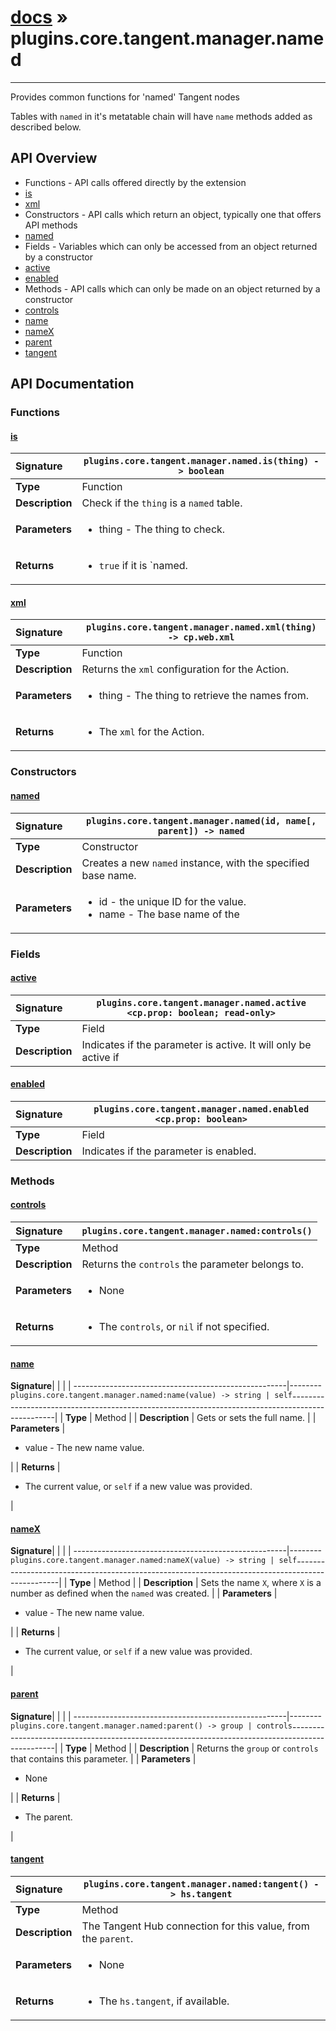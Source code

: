 # [docs](index.md) » plugins.core.tangent.manager.named
---

Provides common functions for 'named' Tangent nodes

Tables with `named` in it's metatable chain will have `name` methods added
as described below.

## API Overview
* Functions - API calls offered directly by the extension
 * [is](#is)
 * [xml](#xml)
* Constructors - API calls which return an object, typically one that offers API methods
 * [named](#named)
* Fields - Variables which can only be accessed from an object returned by a constructor
 * [active](#active)
 * [enabled](#enabled)
* Methods - API calls which can only be made on an object returned by a constructor
 * [controls](#controls)
 * [name](#name)
 * [nameX](#namex)
 * [parent](#parent)
 * [tangent](#tangent)

## API Documentation

### Functions

#### [is](#is)
| <span style="float: left;">**Signature**</span> | <span style="float: left;">`plugins.core.tangent.manager.named.is(thing) -> boolean` </span>                                                          |
| -----------------------------------------------------|---------------------------------------------------------------------------------------------------------|
| **Type**                                             | Function |
| **Description**                                      | Check if the `thing` is a `named` table. |
| **Parameters**                                       | <ul><li>thing     - The thing to check.</li></ul> |
| **Returns**                                          | <ul><li><code>true</code> if it is `named.</li></ul> |

#### [xml](#xml)
| <span style="float: left;">**Signature**</span> | <span style="float: left;">`plugins.core.tangent.manager.named.xml(thing) -> cp.web.xml` </span>                                                          |
| -----------------------------------------------------|---------------------------------------------------------------------------------------------------------|
| **Type**                                             | Function |
| **Description**                                      | Returns the `xml` configuration for the Action. |
| **Parameters**                                       | <ul><li>thing     - The thing to retrieve the names from.</li></ul> |
| **Returns**                                          | <ul><li>The <code>xml</code> for the Action.</li></ul> |

### Constructors

#### [named](#named)
| <span style="float: left;">**Signature**</span> | <span style="float: left;">`plugins.core.tangent.manager.named(id, name[, parent]) -> named` </span>                                                          |
| -----------------------------------------------------|---------------------------------------------------------------------------------------------------------|
| **Type**                                             | Constructor |
| **Description**                                      | Creates a new `named` instance, with the specified base name. |
| **Parameters**                                       | <ul><li>id - the unique ID for the value.</li><li>name - The base name of the</li></ul> |

### Fields

#### [active](#active)
| <span style="float: left;">**Signature**</span> | <span style="float: left;">`plugins.core.tangent.manager.named.active <cp.prop: boolean; read-only>` </span>                                                          |
| -----------------------------------------------------|---------------------------------------------------------------------------------------------------------|
| **Type**                                             | Field |
| **Description**                                      | Indicates if the parameter is active. It will only be active if |

#### [enabled](#enabled)
| <span style="float: left;">**Signature**</span> | <span style="float: left;">`plugins.core.tangent.manager.named.enabled <cp.prop: boolean>` </span>                                                          |
| -----------------------------------------------------|---------------------------------------------------------------------------------------------------------|
| **Type**                                             | Field |
| **Description**                                      | Indicates if the parameter is enabled. |

### Methods

#### [controls](#controls)
| <span style="float: left;">**Signature**</span> | <span style="float: left;">`plugins.core.tangent.manager.named:controls()` </span>                                                          |
| -----------------------------------------------------|---------------------------------------------------------------------------------------------------------|
| **Type**                                             | Method |
| **Description**                                      | Returns the `controls` the parameter belongs to. |
| **Parameters**                                       | <ul><li>None</li></ul> |
| **Returns**                                          | <ul><li>The <code>controls</code>, or <code>nil</code> if not specified.</li></ul> |

#### [name](#name)
| <span style="float: left;">**Signature**</span> | <span style="float: left;">`plugins.core.tangent.manager.named:name(value) -> string | self` </span>                                                          |
| -----------------------------------------------------|---------------------------------------------------------------------------------------------------------|
| **Type**                                             | Method |
| **Description**                                      | Gets or sets the full name. |
| **Parameters**                                       | <ul><li>value - The new name value.</li></ul> |
| **Returns**                                          | <ul><li>The current value, or <code>self</code> if a new value was provided.</li></ul> |

#### [nameX](#namex)
| <span style="float: left;">**Signature**</span> | <span style="float: left;">`plugins.core.tangent.manager.named:nameX(value) -> string | self` </span>                                                          |
| -----------------------------------------------------|---------------------------------------------------------------------------------------------------------|
| **Type**                                             | Method |
| **Description**                                      | Sets the name `X`, where `X` is a number as defined when the `named` was created. |
| **Parameters**                                       | <ul><li>value - The new name value.</li></ul> |
| **Returns**                                          | <ul><li>The current value, or <code>self</code> if a new value was provided.</li></ul> |

#### [parent](#parent)
| <span style="float: left;">**Signature**</span> | <span style="float: left;">`plugins.core.tangent.manager.named:parent() -> group | controls` </span>                                                          |
| -----------------------------------------------------|---------------------------------------------------------------------------------------------------------|
| **Type**                                             | Method |
| **Description**                                      | Returns the `group` or `controls` that contains this parameter. |
| **Parameters**                                       | <ul><li>None</li></ul> |
| **Returns**                                          | <ul><li>The parent.</li></ul> |

#### [tangent](#tangent)
| <span style="float: left;">**Signature**</span> | <span style="float: left;">`plugins.core.tangent.manager.named:tangent() -> hs.tangent` </span>                                                          |
| -----------------------------------------------------|---------------------------------------------------------------------------------------------------------|
| **Type**                                             | Method |
| **Description**                                      | The Tangent Hub connection for this value, from the `parent`. |
| **Parameters**                                       | <ul><li>None</li></ul> |
| **Returns**                                          | <ul><li>The <code>hs.tangent</code>, if available.</li></ul> |

